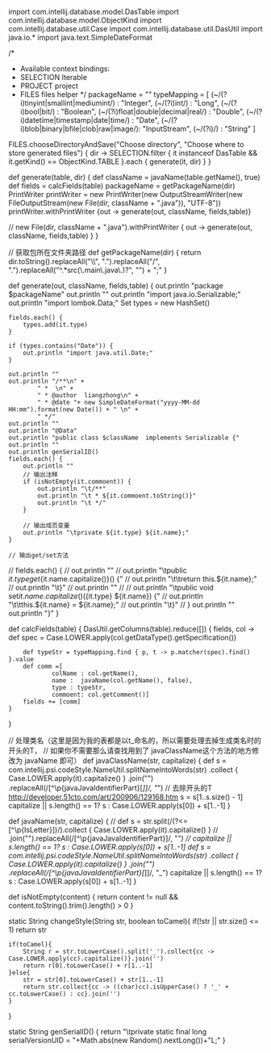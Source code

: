 import com.intellij.database.model.DasTable
import com.intellij.database.model.ObjectKind
import com.intellij.database.util.Case
import com.intellij.database.util.DasUtil
import java.io.*
import java.text.SimpleDateFormat

/*
 * Available context bindings:
 *   SELECTION   Iterable<DasObject>
 *   PROJECT     project
 *   FILES       files helper
 */
packageName = ""
typeMapping = [
        (~/(?i)tinyint|smallint|mediumint/)      : "Integer",
        (~/(?i)int/)                             : "Long",
        (~/(?i)bool|bit/)                        : "Boolean",
        (~/(?i)float|double|decimal|real/)       : "Double",
        (~/(?i)datetime|timestamp|date|time/)    : "Date",
        (~/(?i)blob|binary|bfile|clob|raw|image/): "InputStream",
        (~/(?i)/)                                : "String"
]


FILES.chooseDirectoryAndSave("Choose directory", "Choose where to store generated files") { dir ->
    SELECTION.filter { it instanceof DasTable && it.getKind() == ObjectKind.TABLE }.each { generate(it, dir) }
}

def generate(table, dir) {
    def className = javaName(table.getName(), true)
    def fields = calcFields(table)
    packageName = getPackageName(dir)
    PrintWriter printWriter = new PrintWriter(new OutputStreamWriter(new FileOutputStream(new File(dir, className + ".java")), "UTF-8"))
    printWriter.withPrintWriter {out -> generate(out, className, fields,table)}

//    new File(dir, className + ".java").withPrintWriter { out -> generate(out, className, fields,table) }
}

// 获取包所在文件夹路径
def getPackageName(dir) {
    return dir.toString().replaceAll("\\\\", ".").replaceAll("/", ".").replaceAll("^.*src(\\.main\\.java\\.)?", "") + ";"
}

def generate(out, className, fields,table) {
    out.println "package $packageName"
    out.println ""
    out.println "import java.io.Serializable;"
    out.println "import lombok.Data;"
    Set types = new HashSet()

    fields.each() {
        types.add(it.type)
    }

    if (types.contains("Date")) {
        out.println "import java.util.Date;"
    }

    out.println ""
    out.println "/**\n" +
            " *  \n" +
            " * @author  liangzhong\n" +
            " * @date "+ new SimpleDateFormat("yyyy-MM-dd HH:mm").format(new Date()) + " \n" +
            " */"
    out.println ""
    out.println "@Data"
    out.println "public class $className  implements Serializable {"
    out.println ""
    out.println genSerialID()
    fields.each() {
        out.println ""
        // 输出注释
        if (isNotEmpty(it.commoent)) {
            out.println "\t/**"
            out.println "\t * ${it.commoent.toString()}"
            out.println "\t */"
        }

        // 输出成员变量
        out.println "\tprivate ${it.type} ${it.name};"
    }

    // 输出get/set方法
//    fields.each() {
//        out.println ""
//        out.println "\tpublic ${it.type} get${it.name.capitalize()}() {"
//        out.println "\t\treturn this.${it.name};"
//        out.println "\t}"
//        out.println ""
//
//        out.println "\tpublic void set${it.name.capitalize()}(${it.type} ${it.name}) {"
//        out.println "\t\tthis.${it.name} = ${it.name};"
//        out.println "\t}"
//    }
    out.println ""
    out.println "}"
}

def calcFields(table) {
    DasUtil.getColumns(table).reduce([]) { fields, col ->
        def spec = Case.LOWER.apply(col.getDataType().getSpecification())

        def typeStr = typeMapping.find { p, t -> p.matcher(spec).find() }.value
        def comm =[
                colName : col.getName(),
                name :  javaName(col.getName(), false),
                type : typeStr,
                commoent: col.getComment()]
        fields += [comm]
    }
}

// 处理类名（这里是因为我的表都是以t_命名的，所以需要处理去掉生成类名时的开头的T，
// 如果你不需要那么请查找用到了 javaClassName这个方法的地方修改为 javaName 即可）
def javaClassName(str, capitalize) {
    def s = com.intellij.psi.codeStyle.NameUtil.splitNameIntoWords(str)
            .collect { Case.LOWER.apply(it).capitalize() }
            .join("")
            .replaceAll(/[^\p{javaJavaIdentifierPart}[_]]/, "_")
    // 去除开头的T  http://developer.51cto.com/art/200906/129168.htm
    s = s[1..s.size() - 1]
    capitalize || s.length() == 1? s : Case.LOWER.apply(s[0]) + s[1..-1]
}

def javaName(str, capitalize) {
//    def s = str.split(/(?<=[^\p{IsLetter}])/).collect { Case.LOWER.apply(it).capitalize() }
//            .join("").replaceAll(/[^\p{javaJavaIdentifierPart}]/, "_")
//    capitalize || s.length() == 1? s : Case.LOWER.apply(s[0]) + s[1..-1]
    def s = com.intellij.psi.codeStyle.NameUtil.splitNameIntoWords(str)
            .collect { Case.LOWER.apply(it).capitalize() }
            .join("")
            .replaceAll(/[^\p{javaJavaIdentifierPart}[_]]/, "_")
    capitalize || s.length() == 1? s : Case.LOWER.apply(s[0]) + s[1..-1]
}

def isNotEmpty(content) {
    return content != null && content.toString().trim().length() > 0
}

static String changeStyle(String str, boolean toCamel){
    if(!str || str.size() <= 1)
        return str

    if(toCamel){
        String r = str.toLowerCase().split('_').collect{cc -> Case.LOWER.apply(cc).capitalize()}.join('')
        return r[0].toLowerCase() + r[1..-1]
    }else{
        str = str[0].toLowerCase() + str[1..-1]
        return str.collect{cc -> ((char)cc).isUpperCase() ? '_' + cc.toLowerCase() : cc}.join('')
    }
}

static String genSerialID()
{
    return "\tprivate static final long serialVersionUID =  "+Math.abs(new Random().nextLong())+"L;"
}